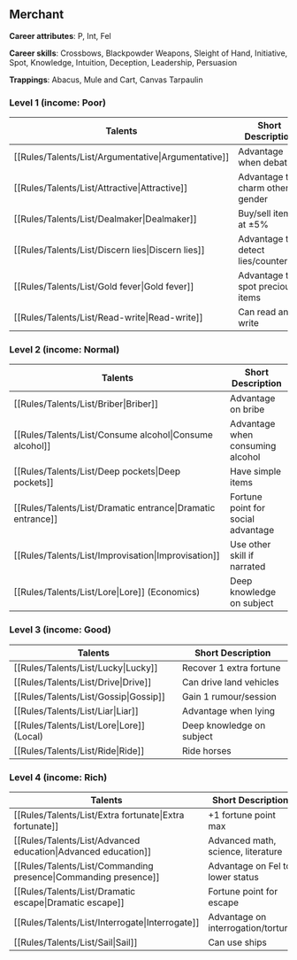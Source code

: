 
## Merchant

**Career attributes**: P, Int, Fel

**Career skills**: Crossbows, Blackpowder Weapons, Sleight of Hand, Initiative, Spot, Knowledge, Intuition, Deception, Leadership, Persuasion

**Trappings**: Abacus, Mule and Cart, Canvas Tarpaulin

### Level 1 (income: Poor)

| Talents | Short Description |
| --- | --- |
| [[Rules/Talents/List/Argumentative\|Argumentative]] | Advantage when debating |
| [[Rules/Talents/List/Attractive\|Attractive]] | Advantage to charm other gender |
| [[Rules/Talents/List/Dealmaker\|Dealmaker]] | Buy/sell items at ±5% |
| [[Rules/Talents/List/Discern lies\|Discern lies]] | Advantage to detect lies/counterfeit |
| [[Rules/Talents/List/Gold fever\|Gold fever]] | Advantage to spot precious items |
| [[Rules/Talents/List/Read-write\|Read-write]] | Can read and write |


### Level 2 (income: Normal)

| Talents | Short Description |
| --- | --- |
| [[Rules/Talents/List/Briber\|Briber]] | Advantage on bribe |
| [[Rules/Talents/List/Consume alcohol\|Consume alcohol]] | Advantage when consuming alcohol |
| [[Rules/Talents/List/Deep pockets\|Deep pockets]] | Have simple items |
| [[Rules/Talents/List/Dramatic entrance\|Dramatic entrance]] | Fortune point for social advantage |
| [[Rules/Talents/List/Improvisation\|Improvisation]] | Use other skill if narrated |
| [[Rules/Talents/List/Lore\|Lore]] (Economics) | Deep knowledge on subject |


### Level 3 (income: Good)

| Talents | Short Description |
| --- | --- |
| [[Rules/Talents/List/Lucky\|Lucky]] | Recover 1 extra fortune |
| [[Rules/Talents/List/Drive\|Drive]] | Can drive land vehicles |
| [[Rules/Talents/List/Gossip\|Gossip]] | Gain 1 rumour/session |
| [[Rules/Talents/List/Liar\|Liar]] | Advantage when lying |
| [[Rules/Talents/List/Lore\|Lore]] (Local) | Deep knowledge on subject |
| [[Rules/Talents/List/Ride\|Ride]] | Ride horses |


### Level 4 (income: Rich)

| Talents | Short Description |
| --- | --- |
| [[Rules/Talents/List/Extra fortunate\|Extra fortunate]] | +1 fortune point max |
| [[Rules/Talents/List/Advanced education\|Advanced education]] | Advanced math, science, literature |
| [[Rules/Talents/List/Commanding presence\|Commanding presence]] | Advantage on Fel to lower status |
| [[Rules/Talents/List/Dramatic escape\|Dramatic escape]] | Fortune point for escape |
| [[Rules/Talents/List/Interrogate\|Interrogate]] | Advantage on interrogation/torture |
| [[Rules/Talents/List/Sail\|Sail]] | Can use ships |


